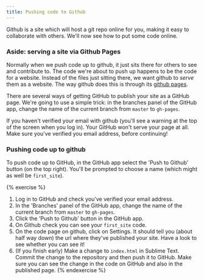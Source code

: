 ```yaml
---
title: Pushing code to Github
---
```



Github is a site which will host a git repo online for you, making it easy to collaborate with others. We'll now see how to put some code online.

### Aside: serving a site via Github Pages

Normally when we push code up to github, it just sits there for others to see and contribute to. The code we're about to push up happens to be the code for a website. Instead of the files just sitting there, we want github to *serve* them as a website. The way github does this is through its [github pages](http://pages.github.com/).

There are several ways of getting GitHub to publish your site as a GitHub page. We're going to use a simple trick: in the branches panel of the GitHub app, change the name of the current branch from `master` to `gh-pages`.

<div class="alert alert-warning">If you haven't verified your email with github (you'll see a warning at the top of the screen when you log in). Your GitHub won't serve your page at all. Make sure you've verified you email address, before continuing!</div>

### Pushing code up to github

To push code up to GitHub, in the GitHub app select the 'Push to Github' button (on the top right). You'll be prompted to choose a name (which might as well be `first_site`).

{% exercise %}
1. Log in to GitHub and check you've verified your email address.
1. In the 'Branches' panel of the GitHub app, change the name of the current branch from `master` to `gh-pages`.
2. Click the 'Push to Github' button in the GitHub app.
3. On Github check you can see your `first_site` code.
4. On the code page on github, click on Settings. It should tell you (about half way down) the url where they've published your site. Have a look to see whether you can see it!
5. (If you finish early) Make a change to `index.html` in Sublime Text. Commit the change to the repository and then push it to GitHub. Make sure you can see the change in the code on GitHub and also in the published page.
{% endexercise %}